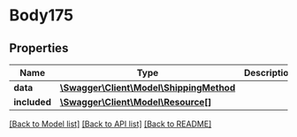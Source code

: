 # Body175

## Properties
Name | Type | Description | Notes
------------ | ------------- | ------------- | -------------
**data** | [**\Swagger\Client\Model\ShippingMethod**](ShippingMethod.md) |  | [optional] 
**included** | [**\Swagger\Client\Model\Resource[]**](Resource.md) |  | [optional] 

[[Back to Model list]](../../README.md#documentation-for-models) [[Back to API list]](../../README.md#documentation-for-api-endpoints) [[Back to README]](../../README.md)

